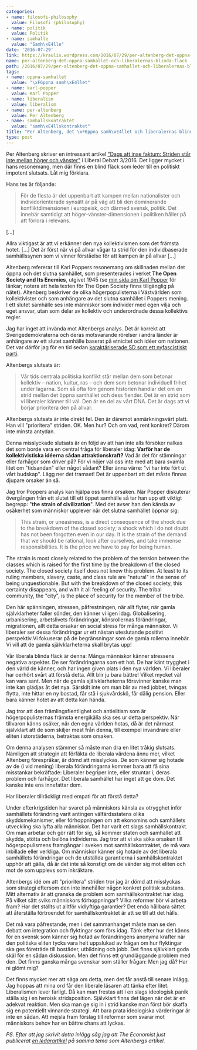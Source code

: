 ```yaml
---
categories:
- name: filosofi-philosophy
  value: Filosofi (philosophy)
- name: politik
  value: Politik
- name: samhalle
  value: "Samh\xE4lle"
date: '2016-07-29'
link: https://kraulis.wordpress.com/2016/07/29/per-altenberg-det-oppna-samhallet-och-liberalernas-blinda-flack/
name: per-altenberg-det-oppna-samhallet-och-liberalernas-blinda-flack
path: /2016/07/29/per-altenberg-det-oppna-samhallet-och-liberalernas-blinda-flack/
tags:
- name: oppna-samhallet
  value: "\xF6ppna samh\xE4llet"
- name: karl-popper
  value: Karl Popper
- name: liberalism
  value: liberalism
- name: per-altenberg
  value: Per Altenberg
- name: samhallskontraktet
  value: "samh\xE4llskontraktet"
title: "Per Altenberg, det \xF6ppna samh\xE4llet och liberalernas blinda fl\xE4ck"
type: post
---
```

Per Altenberg skriver en intressant artikel ["Dags att inse faktum: Striden står inte mellan höger och vänster"](http://www.liberaldebatt.se/2016/07/dags-att-inse-faktum-striden-star-inte-mellan-hoger-och-vanster/) i Liberal Debatt 3/2016. Det ligger mycket i hans resonemang, men där finns en blind fläck som leder till en politiskt impotent slutsats. Låt mig förklara.



Hans tes är följande:

> För de flesta är det uppenbart att kampen mellan nationalister och individorienterade synsätt är på väg att bli den dominerande konfliktdimensionen i europeisk, och därmed svensk, politik. Det innebär samtidigt att höger-vänster-dimensionen i politiken håller på att förlora i relevans.

[...]

Allra viktigast är att vi erkänner den nya kollektivismen som det främsta hotet. [...] Det är först när vi på allvar vågar ta strid för den individbaserade samhällssynen som vi vinner förståelse för att kampen är på allvar [...]

Altenberg refererar till Karl Poppers resonemang om skillnaden mellan det öppna och det slutna samhället, som presenterades i verket **The Open Society and Its Enemies**, utgivet 1945 (se [min sida om Karl Popper](/posts/) för länkar; notera att hela texten för The Open Society finns tillgänglig på nätet). Altenberg beskriver de olika högerpopulisterna i Västvärlden som kollektivister och som anhängare av det slutna samhället i Poppers mening. I ett slutet samhälle ses inte människor som individer med egen vilja och eget ansvar, utan som delar av kollektiv och underordnade dessa kollektivs regler.

Jag har inget att invända mot Altenbergs analys. Det är korrekt att Sverigedemokraterna och deras motsvarande rörelser i andra länder är anhängare av ett slutet samhälle baserat på etnicitet och idéer om nationen. Det var därför jag för en tid sedan [karaktäriserade SD som ett nyfascistiskt parti](/posts/).

Altenbergs slutsats är:

> Vår tids centrala politiska konflikt står mellan dem som betonar kollektiv – nation, kultur, ras – och dem som betonar individuell frihet under lagarna. Som så ofta förr genom historien handlar det om en strid mellan det öppna samhället och dess fiender. Det är en strid som vi liberaler känner till väl. Den är en del av vårt DNA. Det är dags att vi börjar prioritera den på allvar.

Altenbergs slutsats är inte direkt fel. Den är däremot anmärkningsvärt platt. Han vill "prioritera" striden. OK. Men hur? Och om vad, rent konkret? Därom inte minsta antydan.

Denna misslyckade slutsats är en följd av att han inte alls försöker nalkas det som borde vara en central fråga för liberaler idag: **Varför har de kollektivistiska idéerna sådan attraktionskraft?** Vad är det för stämningar eller farhågor som driver på? För vi nöjer väl oss inte med att bara svamla litet om "tidsandan" eller något sådant? Eller ännu värre: "vi har inte fört ut vårt budskap". Lägg ner det tramset! Det är uppenbart att det måste finnas djupare orsaker än så.

Jag tror Poppers analys kan hjälpa oss finna orsaken. När Popper diskuterar övergången från ett slutet till ett öppet samhälle så tar han upp ett viktigt begrepp: "**the strain of civilization**". Med det avser han den känsla av osäkerhet som människor upplever när det slutna samhället öppnar sig:

> This strain, or uneasiness, is a direct consequence of the shock due to the breakdown of the closed society; a shock which I do not doubt has not been forgotten even in our day. It is the strain of the demand that we should be rational, look after ourselves, and take immense responsibilities. It is the price we have to pay for being human.

The strain is most closely related to the problem of the tension between the classes which is raised for the first time by the breakdown of the closed society. The closed society itself does not know this problem. At least to its ruling members, slavery, caste, and class rule are "natural" in the sense of being unquestionable. But with the breakdown of the closed society, this certainty disappears, and with it all feeling of security. The tribal community, the "city", is the place of security for the member of the tribe.

Den här spänningen, stressen, påfrestningen, när allt flyter, när gamla självklarheter faller sönder, den känner vi igen idag. Globalisering, urbanisering, arbetslivets förändringar, könsrollernas förändringar, migrationen, allt detta orsakar en social stress för många människor. Vi liberaler ser dessa förändringar ur ett nästan uteslutande positivt perspektiv.Vi fokuserar på de begränsningar som de gamla rollerna innebär. Vi vill att de gamla självklarheterna skall brytas upp! 

Vår liberala blinda fläck är denna: Många människor känner stressens negativa aspekter. De ser förändringarna som ett hot. De har känt trygghet i den värld de känner, och har ingen given plats i den nya världen. Vi liberaler har oerhört svårt att förstå detta. Allt blir ju bara bättre! Vilket mycket väl kan vara sant. Men när de gamla självklarheterna försvinner kanske man inte kan glädjas åt det nya. Särskilt inte om man blir av med jobbet, tvingas flytta, inte hittar en ny bostad, får stå i sjukvårdskö, får dålig pension. Eller bara känner hotet av att detta kan hända.

Jag tror att den främlingsfientlighet och antielitism som är högerpopulisternas främsta energikälla ska ses ur detta perspektiv. När tillvaron känns osäker, när den egna världen hotas, då är det närmast självklart att de som skiljer mest från denna, till exempel invandrare eller eliten i storstäderna, betraktas som orsaken.

Om denna analysen stämmer så måste man dra en litet tråkig slutsats. Nämligen att strategin att förfäkta de liberala värdena ännu mer, vilket Altenberg förespråkar, är dömd att misslyckas. De som känner sig hotade av de (i vid mening) liberala förändringarna kommer bara att få sina misstankar bekräftade: Liberaler begriper inte, eller struntar i, deras problem och farhågor. Det liberala samhället har inget att ge dom. Det kanske inte ens innefattar dom.

Har liberaler tillräckligt med empati för att förstå detta?

Under efterkrigstiden har svaret på människors känsla av otrygghet inför samhällets förändring varit antingen välfärdsstatens olika skyddsmekanismer, eller förhoppningen om att ekonomins och samhällets utveckling ska lyfta alla människor. Det har varit ett slags samhällskontrakt. Om man arbetar och gör rätt för sig, så kommer staten och samhället att skydda, stötta och belöna individerna. Jag tror att vi ska söka orsaken till högerpopulismens framgångar i sveken mot samhällskontraktet, de må vara inbillade eller verkliga. Om människor känner sig hotade av det liberala samhällets förändringar och de utställda garantierna i samhällskontraktet upphör att gälla, då är det inte så konstigt om de vänder sig mot eliten och mot de som upplevs som inkräktare.

Altenbergs idé om att "prioritera" striden tror jag är dömd att misslyckas som strategi eftersom den inte innehåller någon konkret politisk substans. Mitt alternativ är att granska de problem som samhällskontraktet har idag. På vilket sätt sviks människors förhoppningar? Vilka reformer bör vi arbeta fram? Har det ställts ut alltför vidlyftiga garantier? Det enda hållbara sättet att återställa förtroendet för samhällskontraktet är att se till att det hålls.

Det må vara påfrestande, men i det sammanhanget måste man se den debatt om integration och flyktingar som förs idag. Tänk efter hur det känns för en svensk som känner sig hotad av förändringens anonyma krafter när den politiska eliten tycks vara helt uppslukad av frågan om hur flyktingar ska ges företräde till bostäder, utbildning och jobb. Det finns självklart goda skäl för en sådan diskussion. Men det finns ett grundläggande problem med den. Det finns ganska många svenskar som ställer frågan: Men jag då? Har ni glömt mig?

Det finns mycket mer att säga om detta, men det får anstå till senare inlägg. Jag hoppas att mina ord får den liberale läsaren att tänka efter litet. Liberalismen lever farligt. Då kan man frestas att i en slags ideologisk panik ställa sig i en heroisk stridsposition. Självklart finns det lägen när det är en adekvat reaktion. Men ska man ge sig in i strid kanske man först bör skaffa sig en potentiellt vinnande strategi. Att bara prata ideologiska värderingar är inte en sådan. Att mejsla fram förslag till reformer som svarar mot människors behov har en bättre chans att lyckas.

*PS. Efter att jag skrivit detta inlägg såg jag att The Economist just publicerat [en ledarartikel](http://www.economist.com/news/leaders/21702750-farewell-left-versus-right-contest-matters-now-open-against-closed-new) på samma tema som Altenbergs artikel.*

